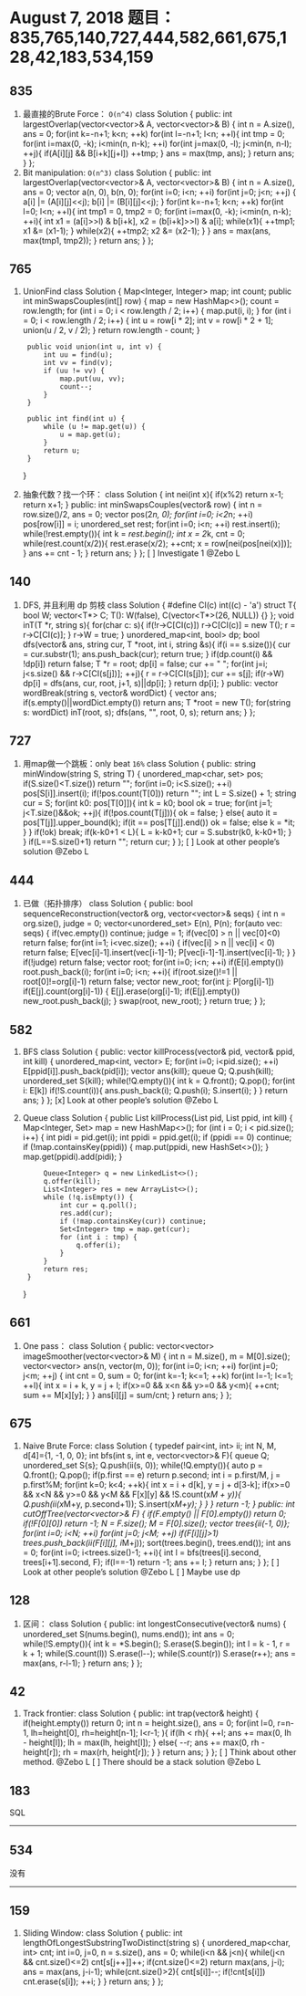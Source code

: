 # August 7, 2018 题目：835,765,140,727,444,582,661,675,128,42,183,534,159

## **835**
1. 最直接的Brute Force： `O(n^4)`
    class Solution {
    public:
        int largestOverlap(vector<vector<int>>& A, vector<vector<int>>& B) {
            int n = A.size(), ans = 0;
            for(int k=-n+1; k<n; ++k) for(int l=-n+1; l<n; ++l){
                int tmp = 0;
                for(int i=max(0, -k); i<min(n, n-k); ++i) for(int j=max(0, -l); j<min(n, n-l); ++j){
                    if(A[i][j] && B[i+k][j+l]) ++tmp;
                }
                ans = max(tmp, ans);
            }
            return ans;
        }
    };
2. Bit manipulation: `O(n^3)`
    class Solution {
    public:
        int largestOverlap(vector<vector<int>>& A, vector<vector<int>>& B) {
            int n = A.size(), ans = 0;
            vector<int> a(n, 0), b(n, 0);
            for(int i=0; i<n; ++i) for(int j=0; j<n; ++j) {
                a[i] |= (A[i][j]<<j);
                b[i] |= (B[i][j]<<j);
            }
            for(int k=-n+1; k<n; ++k) for(int l=0; l<n; ++l){
                int tmp1 = 0, tmp2 = 0;
                for(int i=max(0, -k); i<min(n, n-k); ++i){
                    int x1 = (a[i]>>l) & b[i+k], x2 = (b[i+k]>>l) & a[i];
                    while(x1){
                        ++tmp1;
                        x1 &= (x1-1);
                    }
                    while(x2){
                        ++tmp2;
                        x2 &= (x2-1);
                    }
                }
                ans = max(ans, max(tmp1, tmp2));
            }
            return ans;
        }
    };
## **765**
1. UnionFind
    class Solution {
        Map<Integer, Integer> map;
        int count;
        public int minSwapsCouples(int[] row) {
            map = new HashMap<>();
            count = row.length;
            for (int i = 0; i < row.length / 2; i++) {
                map.put(i, i);
            }
            for (int i = 0; i < row.length / 2; i++) {
                int u = row[i * 2];
                int v = row[i * 2 + 1];
                union(u / 2, v / 2);
            }
            return row.length - count;
        }
        
        public void union(int u, int v) {
            int uu = find(u);
            int vv = find(v);
            if (uu != vv) {
                map.put(uu, vv);
                count--;
            }
        }
        
        public int find(int u) {
            while (u != map.get(u)) {
                u = map.get(u);
            }
            return u;
        }
    }
2. 抽象代数？找一个环：
    class Solution {
        int nei(int x){
            if(x%2) return x-1;
            return x+1;
        }
    public:
        int minSwapsCouples(vector<int>& row) {
            int n = row.size()/2, ans = 0;
            vector<int> pos(2*n, 0);
            for(int i=0; i<2*n; ++i) pos[row[i]] = i;
            unordered_set<int> rest;
            for(int i=0; i<n; ++i) rest.insert(i);
            while(!rest.empty()){
                int k = *rest.begin();
                int x = 2*k, cnt = 0;
                while(rest.count(x/2)){
                    rest.erase(x/2);
                    ++cnt;
                    x = row[nei(pos[nei(x)])];
                }
                ans += cnt - 1;
            }
            return ans;
        }
    };
[ ] Investigate 1 @Zebo L 
## **140**
1. DFS, 并且利用 dp 剪枝
    class Solution {
        #define CI(c) int((c) - 'a')
        struct T{
            bool W;
            vector<T*> C;
            T(): W(false), C(vector<T*>(26, NULL)) {}
        };
        void inT(T *r, string s){
            for(char c: s){
                if(!r->C[CI(c)]) r->C[CI(c)] = new T();
                r = r->C[CI(c)];
            }
            r->W = true;
        }
        unordered_map<int, bool> dp;
        bool dfs(vector<string>& ans, string cur, T *root, int i, string &s){
            if(i == s.size()){
                cur = cur.substr(1);
                ans.push_back(cur);
                return true;
            }
            if(dp.count(i) && !dp[i]) return false;
            T *r = root;
            dp[i] = false;
            cur += " ";
            for(int j=i; j<s.size() && r->C[CI(s[j])]; ++j){
                r = r->C[CI(s[j])];
                cur += s[j];
                if(r->W) dp[i] = dfs(ans, cur, root, j+1, s)||dp[i];
            }
            return dp[i];
        }
    public:
        vector<string> wordBreak(string s, vector<string>& wordDict) {
            vector<string> ans;
            if(s.empty()||wordDict.empty()) return ans;
            T *root = new T();
            for(string s: wordDict) inT(root, s);
            dfs(ans, "", root, 0, s);
            return ans;
        }
    };
## **727**
1. 用map做一个跳板：only beat `16%`
    class Solution {
    public:
        string minWindow(string S, string T) {
            unordered_map<char, set<int>> pos;
            if(S.size()<T.size()) return "";
            for(int i=0; i<S.size(); ++i) pos[S[i]].insert(i);
            if(!pos.count(T[0])) return "";
            int L = S.size() + 1;
            string cur = S;
            for(int k0: pos[T[0]]){
                int k = k0;
                bool ok = true;
                for(int j=1; j<T.size()&&ok; ++j){
                    if(!pos.count(T[j])){
                        ok = false;
                    }
                    else{
                        auto it = pos[T[j]].upper_bound(k);
                        if(it == pos[T[j]].end()) ok = false;
                        else k = *it;
                    }
                }
                if(!ok) break;
                if(k-k0+1 < L){
                    L = k-k0+1;
                    cur = S.substr(k0, k-k0+1);
                }
            }
            if(L==S.size()+1) return "";
            return cur;
        }
    };
[ ] Look at other people’s solution @Zebo L 
## **444**
1. 已做（拓扑排序）
    class Solution {
    public:
        bool sequenceReconstruction(vector<int>& org, vector<vector<int>>& seqs) {
            int n = org.size(), judge = 0;
            vector<unordered_set<int>> E(n), P(n);
            for(auto vec: seqs) {
                if(vec.empty()) continue;
                judge = 1;
                if(vec[0] > n || vec[0]<0) return false;
                for(int i=1; i<vec.size(); ++i) {
                    if(vec[i] > n || vec[i] < 0) return false;
                    E[vec[i]-1].insert(vec[i-1]-1);
                    P[vec[i-1]-1].insert(vec[i]-1);
                }
            }
            if(!judge) return false;
            vector<int> root;
            for(int i=0; i<n; ++i) if(E[i].empty()) root.push_back(i);
            for(int i=0; i<n; ++i){
                if(root.size()!=1 || root[0]!=org[i]-1) return false;
                vector<int> new_root;
                for(int j: P[org[i]-1]) if(E[j].count(org[i]-1)) {
                    E[j].erase(org[i]-1);
                    if(E[j].empty()) new_root.push_back(j);
                }
                swap(root, new_root);
            }
            return true;
        }
    };
## **582**
1. BFS
    class Solution {
    public:
        vector<int> killProcess(vector<int>& pid, vector<int>& ppid, int kill) {
            unordered_map<int, vector<int>> E;
            for(int i=0; i<pid.size(); ++i) E[ppid[i]].push_back(pid[i]);
            vector<int> ans{kill};
            queue<int> Q;
            Q.push(kill);
            unordered_set<int> S{kill};
            while(!Q.empty()){
                int k = Q.front();
                Q.pop();
                for(int i: E[k]) if(!S.count(i)){
                    ans.push_back(i);
                    Q.push(i);
                    S.insert(i);
                }
            }
            return ans;
        }
    };
[x] Look at other people’s solution @Zebo L 
2. Queue
    class Solution {
        public List<Integer> killProcess(List<Integer> pid, List<Integer> ppid, int kill) {
            Map<Integer, Set<Integer>> map = new HashMap<>();
            for (int i = 0; i < pid.size(); i++) {
                int pidi = pid.get(i);
                int ppidi = ppid.get(i);
                if (ppidi == 0) continue;
                if (!map.containsKey(ppidi)) {
                    map.put(ppidi, new HashSet<>());
                }
                map.get(ppidi).add(pidi);
            }
            
            Queue<Integer> q = new LinkedList<>();
            q.offer(kill);
            List<Integer> res = new ArrayList<>();
            while (!q.isEmpty()) {
                int cur = q.poll();
                res.add(cur);
                if (!map.containsKey(cur)) continue;
                Set<Integer> tmp = map.get(cur);
                for (int i : tmp) {
                    q.offer(i);
                }
            }
            return res;
        }
    }
## **661**
1. One pass：
    class Solution {
    public:
        vector<vector<int>> imageSmoother(vector<vector<int>>& M) {
            int n = M.size(), m = M[0].size();
            vector<vector<int>> ans(n, vector<int>(m, 0));
            for(int i=0; i<n; ++i) for(int j=0; j<m; ++j) {
                int cnt = 0, sum = 0;
                for(int k=-1; k<=1; ++k) for(int l=-1; l<=1; ++l){
                    int x = i + k, y = j + l;
                    if(x>=0 && x<n && y>=0 && y<m){
                        ++cnt;
                        sum += M[x][y];
                    }
                }
                ans[i][j] = sum/cnt;
            }
            return ans;
        }
    };
## **675**
1. Naive Brute Force:
    class Solution {
        typedef pair<int, int> ii;
        int N, M, d[4]={1, -1, 0, 0};
        int bfs(int s, int e, vector<vector<int>>& F){
            queue<ii> Q;
            unordered_set<int> S{s};
            Q.push(ii(s, 0));
            while(!Q.empty()){
                auto p = Q.front();
                Q.pop();
                if(p.first == e) return p.second;
                int i = p.first/M, j = p.first%M;
                for(int k=0; k<4; ++k){
                    int x = i + d[k], y = j + d[3-k];
                    if(x>=0 && x<N && y>=0 && y<M && F[x][y] && !S.count(x*M + y)){
                        Q.push(ii(x*M+y, p.second+1));
                        S.insert(x*M+y);
                    }
                }
            }
            return -1;
        }
    public:
        int cutOffTree(vector<vector<int>>& F) {
            if(F.empty() || F[0].empty()) return 0;
            if(!F[0][0]) return -1;
            N = F.size();
            M = F[0].size();
            vector<ii> trees{ii(-1, 0)};
            for(int i=0; i<N; ++i) for(int j=0; j<M; ++j) if(F[i][j]>1) trees.push_back(ii(F[i][j], i*M+j));
            sort(trees.begin(), trees.end());
            int ans = 0;
            for(int i=0; i<trees.size()-1; ++i){
                int l = bfs(trees[i].second, trees[i+1].second, F);
                if(l==-1) return -1;
                ans += l;
            }
            return ans;
        }
    };
[ ] Look at other people’s solution @Zebo L 
  [ ] Maybe use dp
## **128**
1. 区间：
    class Solution {
    public:
        int longestConsecutive(vector<int>& nums) {
            unordered_set<int> S(nums.begin(), nums.end());
            int ans = 0;
            while(!S.empty()){
                int k = *S.begin();
                S.erase(S.begin());
                int l = k - 1, r = k + 1;
                while(S.count(l)) S.erase(l--);
                while(S.count(r)) S.erase(r++);
                ans = max(ans, r-l-1);
            }
            return ans;
        }
    };
## **42**
1. Track frontier:
    class Solution {
    public:
        int trap(vector<int>& height) {
            if(height.empty()) return 0;
            int n = height.size(), ans = 0;
            for(int l=0, r=n-1, lh=height[0], rh=height[n-1]; l<r-1; ){
                if(lh < rh){
                    ++l;
                    ans += max(0, lh - height[l]);
                    lh = max(lh, height[l]);
                }
                else{
                    --r;
                    ans += max(0, rh - height[r]);
                    rh = max(rh, height[r]);
                }
            }
            return ans;
        }
    };
[ ] Think about other method. @Zebo L 
  [ ] There should be a stack solution @Zebo L 
## **183**

SQL
****
## **534**

没有
****
## **159**
1. Sliding Window:
    class Solution {
    public:
        int lengthOfLongestSubstringTwoDistinct(string s) {
            unordered_map<char, int> cnt;
            int i=0, j=0, n = s.size(), ans = 0;
            while(i<n && j<n){
                while(j<n && cnt.size()<=2) cnt[s[j++]]++;
                if(cnt.size()<=2) return max(ans, j-i);
                ans = max(ans, j-i-1);
                while(cnt.size()>2){
                    cnt[s[i]]--;
                    if(!cnt[s[i]]) cnt.erase(s[i]);
                    ++i;
                }
            }
            return ans;
        }
    };

